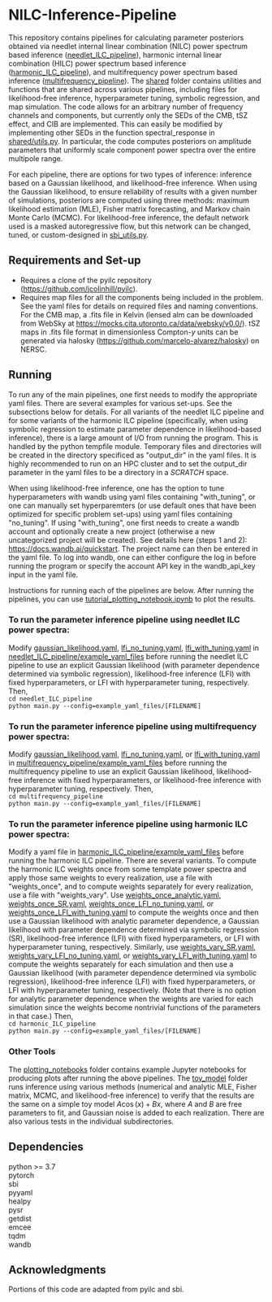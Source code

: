 # NILC-Inference-Pipeline
This repository contains pipelines for calculating parameter posteriors obtained via needlet internal linear combination (NILC) power spectrum based inference ([needlet_ILC_pipeline](needlet_ILC_pipeline/)), harmonic internal linear combination (HILC) power spectrum based inference ([harmonic_ILC_pipeline](harmonic_ILC_pipeline/)), and multifrequency power spectrum based inference ([multifrequency_pipeline](multifrequency_pipeline/)). The [shared](shared/) folder contains utilities and functions that are shared across various pipelines, including files for likelihood-free inference, hyperparameter tuning, symbolic regression, and map simulation. The code allows for an arbitrary number of frequency channels and components, but currently only the SEDs of the CMB, tSZ effect, and CIB are implemented. This can easily be modified by implementing other SEDs in the function spectral_response in [shared/utils.py](shared/utils.py). In particular, the code computes posteriors on amplitude parameters that uniformly scale component power spectra over the entire multipole range.  

For each pipeline, there are options for two types of inference: inference based on a Gaussian likelihood, and likelihood-free inference. When using the Gaussian likelihood, to ensure reliability of results with a given number of simulations, posteriors are computed using three methods: maximum likelihood estimation (MLE), Fisher matrix forecasting, and Markov chain Monte Carlo (MCMC). For likelihood-free inference, the default network used is a masked autoregressive flow, but this network can be changed, tuned, or custom-designed in [sbi_utils.py](shared/sbi_utils.py).

## Requirements and Set-up
 - Requires a clone of the pyilc repository (https://github.com/jcolinhill/pyilc). 
 - Requires map files for all the components being included in the problem. See the yaml files for details on required files and naming conventions. For the CMB map, a .fits file in Kelvin (lensed alm can be downloaded from WebSky at https://mocks.cita.utoronto.ca/data/websky/v0.0/). tSZ maps in .fits file format in dimensionless Compton-$y$ units can be generated via halosky (https://github.com/marcelo-alvarez/halosky) on NERSC.  

## Running
To run any of the main pipelines, one first needs to modify the appropriate yaml files. There are several examples for various set-ups. See the subsections below for details. For all variants of the needlet ILC pipeline and for some variants of the harmonic ILC pipeline (specifically, when using symbolic regression to estimate parameter dependence in likelihood-based inference), there is a large amount of I/O from running the program. This is handled by the python tempfile module. Temporary files and directories will be created in the directory specificed as "output_dir" in the yaml files. It is highly recommended to run on an HPC cluster and to set the output_dir parameter in the yaml files to be a directory in a *SCRATCH* space.  

When using likelihood-free inference, one has the option to tune hyperparameters with wandb using yaml files containing "with_tuning", or one can manually set hyperparemters (or use default ones that have been optimized for specific problem set-ups) using yaml files containing "no_tuning". If using "with_tuning", one first needs to create a wandb account and optionally create a new project (otherwise a new uncategorized project will be created). See details here (steps 1 and 2): https://docs.wandb.ai/quickstart. The project name can then be entered in the yaml file. To log into wandb, one can either configure the log in before running the program or specify the account API key in the wandb_api_key input in the yaml file.  

Instructions for running each of the pipelines are below. After running the pipelines, you can use [tutorial_plotting_notebook.ipynb](plotting_notebooks/tutorial_plotting_notebook.ipynb) to plot the results.    

### To run the parameter inference pipeline using needlet ILC power spectra:  
Modify [gaussian_likelihood.yaml](needlet_ILC_pipeline/example_yaml_files/gaussian_likelihood.yaml), [lfi_no_tuning.yaml](needlet_ILC_pipeline/example_yaml_files/lfi_no_tuning.yaml), [lfi_with_tuning.yaml](needlet_ILC_pipeline/example_yaml_files/lfi_with_tuning.yaml) in [needlet_ILC_pipeline/example_yaml_files](needlet_ILC_pipeline/example_yaml_files) before running the needlet ILC pipeline to use an explicit Gaussian likelihood (with parameter dependence determined via symbolic regression), likelihood-free inference (LFI) with fixed hyperparameters, or LFI with hyperparameter tuning, respectively. Then,  
```cd needlet_ILC_pipeline```   
```python main.py --config=example_yaml_files/[FILENAME]```       

### To run the parameter inference pipeline using multifrequency power spectra:  
Modify [gaussian_likelihood.yaml](multifrequency_pipeline/example_yaml_files/gaussian_likelihood.yaml), [lfi_no_tuning.yaml](multifrequency_pipeline/example_yaml_files/lfi_no_tuning.yaml), or [lfi_with_tuning.yaml](multifrequency_pipeline/example_yaml_files/lfi_with_tuning.yaml) in [multifrequency_pipeline/example_yaml_files](multifrequency_pipeline/example_yaml_files) before running the multifrequency pipeline to use an explicit Gaussian likelihood, likelihood-free inference with fixed hyperparameters, or likelihood-free inference with hyperparameter tuning, respectively. Then,    
```cd multifrequency_pipeline```       
```python main.py --config=example_yaml_files/[FILENAME]```  

### To run the parameter inference pipeline using harmonic ILC power spectra: 
Modify a yaml file in [harmonic_ILC_pipeline/example_yaml_files](harmonic_ILC_pipeline/example_yaml_files) before running the harmonic ILC pipeline. There are several variants.  To compute the harmonic ILC weights once from some template power spectra and apply those same weights to every realization, use a file with "weights_once", and to compute weights separately for every realization, use a file with "weights_vary". Use [weights_once_analytic.yaml](harmonic_ILC_pipeline/example_yaml_files/weights_once_analytic.yaml), [weights_once_SR.yaml](harmonic_ILC_pipeline/example_yaml_files/weights_once_SR.yaml), [weights_once_LFI_no_tuning.yaml](harmonic_ILC_pipeline/example_yaml_files/weights_once_LFI_no_tuning.yaml), or [weights_once_LFI_with_tuning.yaml](harmonic_ILC_pipeline/example_yaml_files/weights_once_LFI_with_tuning.yaml) to compute the weights once and then use a Gaussian likelihood with analytic parameter dependence, a Gaussian likelihood with parameter dependence determined via symbolic regression (SR), likelihood-free inference (LFI) with fixed hyperparameters, or LFI with hyperparameter tuning, respectively. Similarly, use [weights_vary_SR.yaml](harmonic_ILC_pipeline/example_yaml_files/weights_vary_SR.yaml), [weights_vary_LFI_no_tuning.yaml](harmonic_ILC_pipeline/example_yaml_files/weights_vary_LFI_no_tuning.yaml), or [weights_vary_LFI_with_tuning.yaml](harmonic_ILC_pipeline/example_yaml_files/weights_vary_LFI_with_tuning.yaml) to compute the weights separately for each simulation and then use a Gaussian likelihood (with parameter dependence determined via symbolic regression), likelihood-free inference (LFI) with fixed hyperparameters, or LFI with hyperparameter tuning, respectively. (Note that there is no option for analytic parameter dependence when the weights are varied for each simulation since the weights become nontrivial functions of the parameters in that case.) Then,   
```cd harmonic_ILC_pipeline```       
```python main.py --config=example_yaml_files/[FILENAME]```  

### Other Tools
The [plotting_notebooks](plotting_notebooks/) folder contains example Jupyter notebooks for producing plots after running the above pipelines. The [toy_model](toy_model/) folder runs inference using various methods (numerical and analytic MLE, Fisher matrix, MCMC, and likelihood-free inference) to verify that the results are the same on a simple toy model $A \cos(x) + Bx$, where $A$ and $B$ are free parameters to fit, and Gaussian noise is added to each realization. There are also various tests in the individual subdirectories.  

## Dependencies
python >= 3.7   
pytorch  
sbi  
pyyaml   
healpy  
pysr  
getdist  
emcee  
tqdm  
wandb  

## Acknowledgments  
Portions of this code are adapted from pyilc and sbi.  